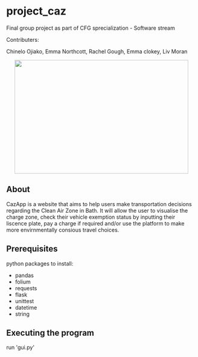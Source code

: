 # project_caz
Final group project as part of CFG sprecialization - Software stream

Contributers:

Chinelo Ojiako, Emma Northcott, Rachel Gough, Emma clokey, Liv Moran


<p align="center">
  <img width="460" height="300" src="https://user-images.githubusercontent.com/107497987/184506407-f8359b3a-fb03-48fe-b282-7b522743238b.jpg">
</p>

## About
CazApp is a website that aims to help users make transportation decisions regarding the Clean Air Zone in Bath. It will allow the user to visualise the charge zone, check their vehicle exemption status by inputting their liscence plate, pay a charge if required and/or use the platform to make more envirnmentally consious travel choices.

## Prerequisites
python packages to install: 
- pandas 
- folium 
- requests 
- flask 
- unittest 
- datetime 
- string


## Executing the program
run 'gui.py'
